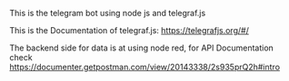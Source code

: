 This is the telegram bot using node js and telegraf.js 

This is the Documentation of telegraf.js: https://telegrafjs.org/#/

The backend side for data is at using node red, for API Documentation check https://documenter.getpostman.com/view/20143338/2s935prQ2h#intro
